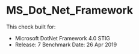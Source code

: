# MS_Dot_Net_Framework

This check built for:
- Microsoft DotNet Framework 4.0 STIG
- Release: 7 Benchmark Date: 26 Apr 2019
